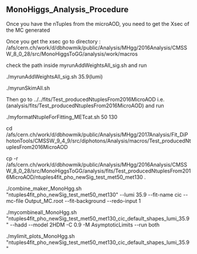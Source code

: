 MonoHiggs_Analysis_Procedure
-----------------------------------------------------------------------------------------------------------------------------

Once you have the nTuples from the microAOD, you need to get the Xsec of the MC generated

Once you get the xsec go to directory : /afs/cern.ch/work/d/dbhowmik/public/Analysis/MHgg/2016Analysis/CMSSW_8_0_28/src/MonoHiggsToGG/analysis/work/macros

check the path inside myrunAddWeightsAll_sig.sh and run

./myrunAddWeightsAll_sig.sh 35.9(lumi)

./myrunSkimAll.sh

Then go to ../../fits/Test_producedNtuplesFrom2016MicroAOD i.e. (analysis/fits/Test_producedNtuplesFrom2016MicroAOD) and run

./myformatNtupleForFitting_METcat.sh 50 130

cd /afs/cern.ch/work/d/dbhowmik/public/Analysis/MHgg/2017Analysis/Fit_DiPhotonTools/CMSSW_9_4_9/src/diphotons/Analysis/macros/Test_producedNtuplesFrom2016MicroAOD

cp -r /afs/cern.ch/work/d/dbhowmik/public/Analysis/MHgg/2016Analysis/CMSSW_8_0_28/src/MonoHiggsToGG/analysis/fits/Test_producedNtuplesFrom2016MicroAOD/ntuples4fit_pho_newSig_test_met50_met130 .

./combine_maker_MonoHgg.sh "ntuples4fit_pho_newSig_test_met50_met130" --lumi 35.9 --fit-name cic --mc-file Output_MC.root --fit-background --redo-input 1

./mycombineall_MonoHgg.sh "ntuples4fit_pho_newSig_test_met50_met130_cic_default_shapes_lumi_35.9" --hadd --model 2HDM -C 0.9 -M AsymptoticLimits --run both

./mylimit_plots_MonoHgg.sh "ntuples4fit_pho_newSig_test_met50_met130_cic_default_shapes_lumi_35.9"
